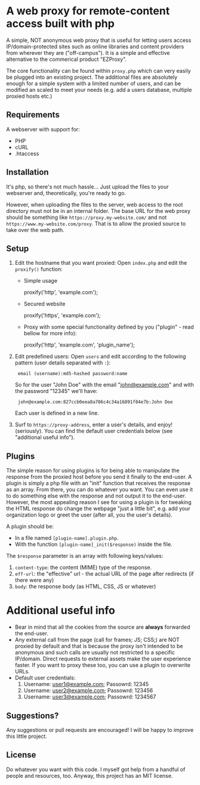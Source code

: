 # A web proxy for remote-content access built with php

A simple, NOT anonymous web proxy that is useful for letting
 users access IP/domain-protected sites such as online libraries and
 content providers from wherever they are ("off-campus").
 It is a simple and effective alternative to the commerical product
 "EZProxy".
 
 The core functionality can be found within `proxy.php` which can very easily
 be plugged into an existing project. The additional files are absolutely enough
 for a simple system with a limited number of users, and can be modified an scaled
 to meet your needs (e.g. add a users database, multiple proxied hosts etc.)

## Requirements

A webserver with support for:

 - PHP
 - cURL
 - .htaccess

## Installation

It's php, so there's not much hassle... Just upload the files to your webserver
 and, theoretically, you're ready to go.

However, when uploading the files to the server, web access to the root directory must not
 be in an internal folder. The base URL for the web proxy should be something
 like `https://proxy.my-website.com/` and not `https://www.my-website.com/proxy`. That is
 to allow the proxied source to take over the web path.

## Setup

1. Edit the hostname that you want proxied: Open `index.php` and edit the `proxify()` function:
    - Simple usage
    
        proxify('http', 'example.com');  
    - Secured website
    
        proxify('https', 'example.com');  
    - Proxy with some special functionality defined by you ("plugin" - read bellow for more info):
    
        proxify('http', 'example.com', 'plugin_name');
2. Edit predefined users: Open `users` and edit according to the following pattern
    (user details separated with `:`):

        email (username):md5-hashed password:name
    So for the user "John Doe" with the email "john@example.com" and with the password "12345" we'll have:

        john@example.com:827ccb0eea8a706c4c34a16891f84e7b:John Doe
    Each user is defined in a new line.  
3. Surf to `https://proxy-address`, enter a user's details, and enjoy! (seriously). You can find
 the default user credentials below (see "additional useful info").

## Plugins

The simple reason for using plugins is for being able to manipulate the response from the proxied host
 before you send it finally to the end-user. A plugin is simply a php file with an "init" function that
 receives the response as an array. From there, you can do whatever you want. You can even use it to do
 something else with the response and not output it to the end-user.  
 However, the most appealing reason I see for using a plugin is for tweaking the HTML response do change
 the webpage "just a little bit", e.g. add your organization logo or greet the user (after all, you the user's
 details).

A plugin should be:

 - In a file named `[plugin-name].plugin.php`.
 - With the function `[plugin-name]_init($response)` inside the file.
 
The `$response` parameter is an array with following keys/values:

1. `content-type`: the content (MIME) type of the response.
2. `eff-url`: the "effective" url - the actual URL of the page after redirects (if there were any)
3. `body`: the response body (as HTML, CSS, JS or whatever)

# Additional useful info

 - Bear in mind that all the cookies from the source are **always** forwarded the end-user.
 - Any external call from the page (call for frames; JS; CSS;) are NOT proxied by default and that is
 because the proxy isn't intended to be anonymous and such calls are usually not restricted to a specific IP/domain.
 Direct requests to external assets make the user experience faster. If you want to proxy these too, you can use a plugin
 to overwrite URLs.
 - Default user credentials:
    1. Username: user1@example.com; Passowrd: 12345
    2. Username: user2@example.com; Passowrd: 123456
    3. Username: user3@example.com; Passowrd: 1234567

## Suggestions?

Any suggestions or pull requests are encouraged! I will be happy to improve this little project.

## License

Do whatever you want with this code. I myself got help from a handful of people
and resources, too. Anyway, this project has an MIT license.